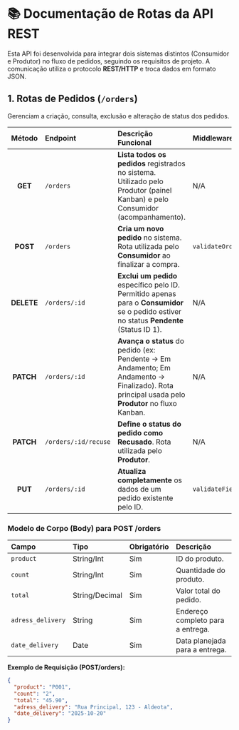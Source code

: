 # 📚 Documentação de Rotas da API REST

Esta API foi desenvolvida para integrar dois sistemas distintos (Consumidor e Produtor) no fluxo de pedidos, seguindo os requisitos de projeto. A comunicação utiliza o protocolo **REST/HTTP** e troca dados em formato JSON.

## 1. Rotas de Pedidos (`/orders`)

Gerenciam a criação, consulta, exclusão e alteração de status dos pedidos.

| Método | Endpoint | Descrição Funcional | Middleware |
| :---: | :--- | :--- | :--- |
| **GET** | `/orders` | **Lista todos os pedidos** registrados no sistema. Utilizado pelo Produtor (painel Kanban) e pelo Consumidor (acompanhamento). | N/A |
| **POST** | `/orders` | **Cria um novo pedido** no sistema. Rota utilizada pelo **Consumidor** ao finalizar a compra. | `validateOrderCreation` |
| **DELETE**| `/orders/:id`| **Exclui um pedido** específico pelo ID. Permitido apenas para o **Consumidor** se o pedido estiver no status **Pendente** (Status ID 1). | N/A |
| **PATCH** | `/orders/:id` | **Avança o status** do pedido (ex: Pendente $\to$ Em Andamento; Em Andamento $\to$ Finalizado). Rota principal usada pelo **Produtor** no fluxo Kanban. | N/A |
| **PATCH** | `/orders/:id/recuse`| **Define o status do pedido como Recusado**. Rota utilizada pelo **Produtor**. | N/A |
| **PUT** | `/orders/:id` | **Atualiza completamente** os dados de um pedido existente pelo ID. | `validateFieldProduct` |

### **Modelo de Corpo (Body) para POST /orders**

| Campo | Tipo | Obrigatório | Descrição |
| :--- | :--- | :--- | :--- |
| `product` | String/Int | Sim | ID do produto. |
| `count` | String/Int | Sim | Quantidade do produto. |
| `total` | String/Decimal | Sim | Valor total do pedido. |
| `adress_delivery` | String | Sim | Endereço completo para a entrega. |
| `date_delivery` | Date | Sim | Data planejada para a entrega. |

**Exemplo de Requisição (POST/orders):**
```json
{
  "product": "P001",
  "count": "2",
  "total": "45.90",
  "adress_delivery": "Rua Principal, 123 - Aldeota",
  "date_delivery": "2025-10-20"
}